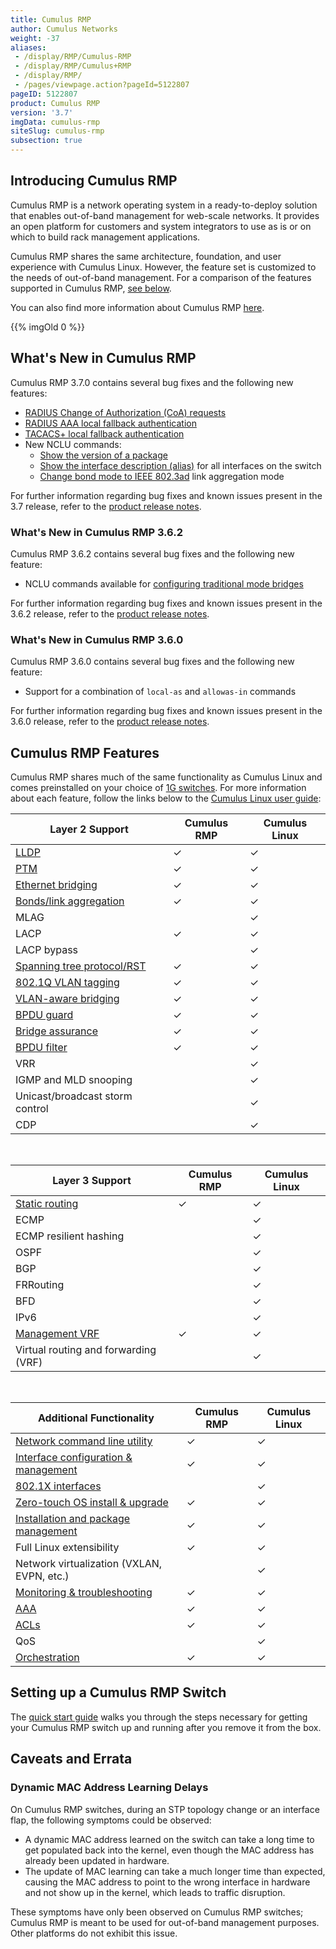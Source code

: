 ```yaml
---
title: Cumulus RMP
author: Cumulus Networks
weight: -37
aliases:
 - /display/RMP/Cumulus-RMP
 - /display/RMP/Cumulus+RMP
 - /display/RMP/
 - /pages/viewpage.action?pageId=5122807
pageID: 5122807
product: Cumulus RMP
version: '3.7'
imgData: cumulus-rmp
siteSlug: cumulus-rmp
subsection: true
---
```


## Introducing Cumulus RMP

Cumulus RMP is a network operating system in a ready-to-deploy solution
that enables out-of-band management for web-scale networks. It provides
an open platform for customers and system integrators to use as is or on
which to build rack management applications.

Cumulus RMP shares the same architecture, foundation, and user
experience with Cumulus Linux. However, the feature set is customized to
the needs of out-of-band management. For a comparison of the features
supported in Cumulus RMP, [see below](#cumulus-rmp-features-span).

You can also find more information about Cumulus RMP
[here](https://cumulusnetworks.com/products/cumulus-rack-management-platform/).

{{% imgOld 0 %}}

## What's New in Cumulus RMP

Cumulus RMP 3.7.0 contains several bug fixes and the following new
features:

- [RADIUS Change of Authorization (CoA) requests](/cumulus-linux/Layer-1-and-Switch-Ports/802.1X-Interfaces/#radius-change-of-authorization-and-disconnect-requests)
- [RADIUS AAA local fallback authentication](/cumulus-linux/System-Configuration/Authentication-Authorization-and-Accounting/RADIUS-AAA/#local-fallback-authentication)
- [TACACS+ local fallback authentication](/cumulus-linux/System-Configuration/Authentication-Authorization-and-Accounting/TACACS-Plus/#local-fallback-authentication)
- New NCLU commands:
  - [Show the version of a package](/cumulus-linux/Installation-Management/Adding-and-Updating-Packages/#display-the-version-of-a-package)
  - [Show the interface description (alias)](/cumulus-linux/Layer-1-and-Switch-Ports/Interface-Configuration-and-Management/#add-descriptions-to-interfaces)
        for all interfaces on the switch
  - [Change bond mode to IEEE 802.3ad](/cumulus-linux/Layer-2/Bonding-Link-Aggregation/) link
        aggregation mode

For further information regarding bug fixes and known issues present in
the 3.7 release, refer to the [product release
notes](https://support.cumulusnetworks.com/hc/en-us/articles/360009508373-Cumulus-RMP-3-7-Release-Notes).

### What's New in Cumulus RMP 3.6.2

Cumulus RMP 3.6.2 contains several bug fixes and the following new
feature:

- NCLU commands available for [configuring traditional mode bridges](/cumulus-linux/Layer-2/Ethernet-Bridging-VLANs/Traditional-Bridge-Mode/)

For further information regarding bug fixes and known issues present in
the 3.6.2 release, refer to the 
[product release notes](https://support.cumulusnetworks.com/hc/en-us/articles/360003646974-Cumulus-RMP-3-6-Release-Notes).

### What's New in Cumulus RMP 3.6.0

Cumulus RMP 3.6.0 contains several bug fixes and the following new
feature:

- Support for a combination of `local-as` and `allowas-in` commands

For further information regarding bug fixes and known issues present in
the 3.6.0 release, refer to the [product release
notes](https://support.cumulusnetworks.com/hc/en-us/articles/360003646974-Cumulus-RMP-3-6-Release-Notes).

## Cumulus RMP Features

Cumulus RMP shares much of the same functionality as Cumulus Linux and
comes preinstalled on your choice of
[1G switches](https://cumulusnetworks.com/products/hardware-compatibility-list/?platform_type%5B0%5D=RMP).
For more information about each feature, follow the links below to the
[Cumulus Linux user guide](/cumulus-linux):

| **Layer 2 Support** | **Cumulus RMP**  | **Cumulus Linux**  |
| ------------------- | ---------------- | ------------------ |
| [LLDP](/cumulus-linux/Layer-2/Link-Layer-Discovery-Protocol/) | ✓     | ✓  |
| [PTM](/cumulus-linux/Layer-1-and-Switch-Ports/Prescriptive-Topology-Manager-PTM/)  | ✓  | ✓  |
| [Ethernet bridging](/cumulus-linux/Layer-2/Ethernet-Bridging-VLANs/)       | ✓ | ✓ |
| [Bonds/link aggregation](/cumulus-linux/Layer-2/Bonding-Link-Aggregation/)    | ✓     | ✓ |
| MLAG | | ✓  |
| LACP         | ✓               | ✓                 |
| LACP bypass |                 | ✓                 |
| [Spanning tree protocol/RST](/cumulus-linux/Layer-2/Spanning-Tree-and-Rapid-Spanning-Tree/)  | ✓  | ✓   |
| [802.1Q VLAN tagging](/cumulus-linux/Layer-2/Ethernet-Bridging-VLANs/VLAN-Tagging/) | ✓  | ✓  |
| [VLAN-aware bridging](/cumulus-linux/Layer-2/Ethernet-Bridging-VLANs/VLAN-aware-Bridge-Mode/)  | ✓     | ✓  |
| [BPDU guard](/cumulus-linux/Layer-2/Spanning-Tree-and-Rapid-Spanning-Tree/)   | ✓  | ✓  |
| [Bridge assurance](/cumulus-linux/Layer-2/Spanning-Tree-and-Rapid-Spanning-Tree/)   | ✓  | ✓  |
| [BPDU filter](/cumulus-linux/Layer-2/Spanning-Tree-and-Rapid-Spanning-Tree/)   | ✓  | ✓   |
| VRR | | ✓ |
| IGMP and MLD snooping |    | ✓   |
| Unicast/broadcast storm control |  | ✓   |
| CDP | |  ✓                 |

&nbsp;

| **Layer 3 Support**    | **Cumulus RMP**  | **Cumulus Linux**  |
| ---------------------- | --------------- | ----------------- |
| [Static routing](/cumulus-linux/Layer-3/Routing/)    | ✓ | ✓   |
| ECMP | | ✓  |
| ECMP resilient hashing |                 | ✓                 |
| OSPF  |                 | ✓                 |
| BGP  |                 | ✓                 |
| FRRouting |                 | ✓                 |
| BFD   |                 | ✓                 |
| IPv6  |                 | ✓                 |
| [Management VRF](/cumulus-linux/Layer-3/Management-VRF/) | ✓   | ✓  |
| Virtual routing and forwarding (VRF)  |  | ✓                 |

&nbsp;

| **Additional Functionality**  | **Cumulus RMP** | **Cumulus Linux** |
| ----------------------------- | --------------- | ----------------- |
| [Network command line utility](/cumulus-linux/System-Configuration/Network-Command-Line-Utility-NCLU/)            | ✓               | ✓                 |
| [Interface configuration & management](/cumulus-linux/Layer-1-and-Switch-Ports/Interface-Configuration-and-Management/) | ✓               | ✓                 |
| [802.1X interfaces](/cumulus-linux/Layer-1-and-Switch-Ports/802.1X-Interfaces/) |   | ✓  |
| [Zero-touch OS install & upgrade](/cumulus-linux/Installation-Management/Zero-Touch-Provisioning-ZTP/)               | ✓               | ✓                 |
| [Installation and package management](/cumulus-linux/Installation-Management/) | ✓  | ✓  |
| Full Linux extensibility | ✓  | ✓  |
| Network virtualization (VXLAN, EVPN, etc.) |   |  ✓  |
| [Monitoring & troubleshooting](/cumulus-linux/Monitoring-and-Troubleshooting/)  | ✓  | ✓   |
| [AAA](/cumulus-linux/System-Configuration/Authentication-Authorization-and-Accounting/LDAP-Authentication-and-Authorization/)  | ✓  | ✓  |
| [ACLs](/cumulus-linux/System-Configuration/Netfilter-ACLs/)  | ✓  | ✓ |
| QoS |                 | ✓                 |
| [Orchestration](/cumulus-linux/Installation-Management/Upgrading-Cumulus-Linux/) | ✓  | ✓  |

## Setting up a Cumulus RMP Switch

The [quick start guide](/cumulus-rmp/Quick-Start-Guide) walks you
through the steps necessary for getting your Cumulus RMP switch up and
running after you remove it from the box.

## Caveats and Errata

### Dynamic MAC Address Learning Delays

On Cumulus RMP switches, during an STP topology change or an interface flap, the following symptoms could be observed:

- A dynamic MAC address learned on the switch can take a long time to get
  populated back into the kernel, even though the MAC address has already been
  updated in hardware.
- The update of MAC learning can take a much longer time than expected, causing
  the MAC address to point to the wrong interface in hardware and not show up in
  the kernel, which leads to traffic disruption.

These symptoms have only been observed on Cumulus RMP switches; Cumulus RMP is meant to be used for out-of-band management purposes. Other platforms do not
exhibit this issue.
